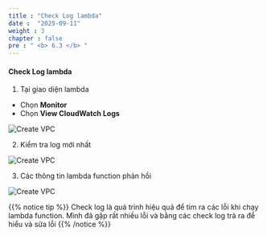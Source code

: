 ```yaml
---
title : "Check Log lambda"
date :  "2025-09-11" 
weight : 3
chapter : false
pre : " <b> 6.3 </b> "
---
```



#### Check Log lambda

1. Tại giao diện lambda
- Chọn **Monitor**
- Chọn **View CloudWatch Logs**

![Create VPC](/images/6/6.3/1.png?featherlight=false&width=90pc)

2. Kiểm tra log mới nhất

![Create VPC](/images/6/6.3/2.png?featherlight=false&width=90pc)

3. Các thông tin lambda function phản hồi

![Create VPC](/images/6/6.3/3.png?featherlight=false&width=90pc)


{{% notice tip %}}
Check log là quá trình hiệu quả để tìm ra các lỗi khi chạy lambda function. Mình đã gặp rất nhiều lỗi và bằng các check log trả ra để hiểu và sửa lỗi
{{% /notice %}}




